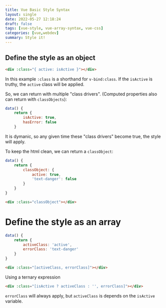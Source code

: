 ```yaml
---
title: Vue Basic Style Syntax
layout: single
date: 2022-05-27 12:18:24
draft: false
tags: [vue-style, vue-array-syntax, vue-css]
categories: [vue,webdev]
summary: Style it!
---
```

## Define the style as an object

```html
<div :class="{ active: isActive }"></div>
```

In this example `:class` is a shorthand for `v-bind:class`. If the `isActive` is truthy, the `active` class will be applied.

So, we can return with multiple "class drivers". (Computed properties also can return with `classObjects`):

```javascript
data() {
    return {
        isActive: true,
        hasError: false
    }
```

It is dymanic, so any given time these "class drivers" become true, the style will apply.

To keep the html clean, we can return a `classObject`:

```javascript
data() {
    return {
        classObject: {
            active: true,
            'text-danger': false
        }
    }
}
```


```html
<div :class="classObject"></div>
```

# Define the style as an array

```javascript
data() {
    return {
        activeClass: 'active',
        errorClass: 'text-danger'
    }
}
```

```html
<div :class="[activeClass, errorClass]"></div>
```

Using a ternary expression

```html
<div :class="[isActive ? activeClass : '', errorClass]"></div>
```

`errorClass` will always apply, but `activeClass` is depends on the `isActive` variable.
